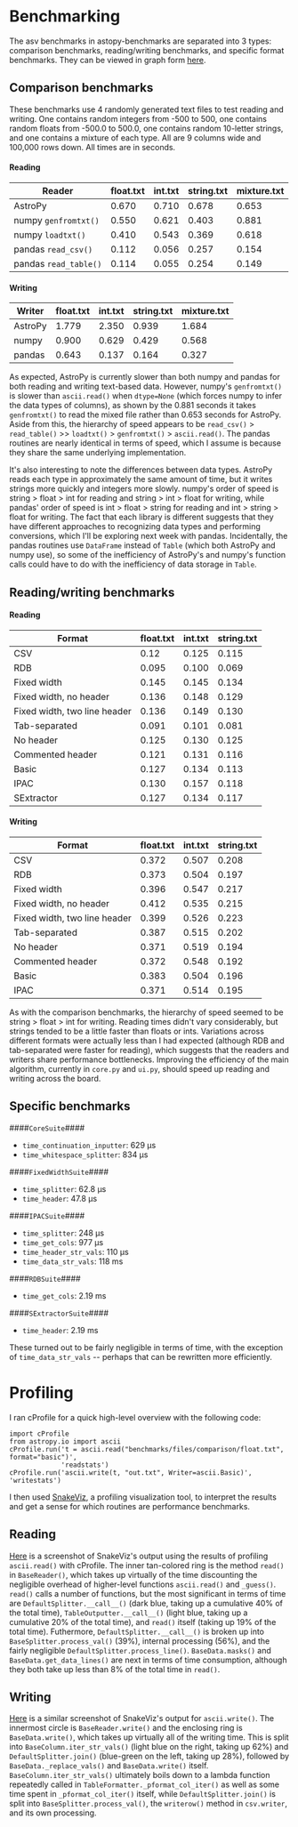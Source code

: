 Benchmarking
============
The asv benchmarks in astopy-benchmarks are separated into 3 types: comparison benchmarks, reading/writing benchmarks, and specific format benchmarks. They can be viewed in graph form [here](http://amras1.github.io/astropy-benchmarks/#).

Comparison benchmarks
---------------------

These benchmarks use 4 randomly generated text files to test reading and writing. One contains random integers from -500 to 500, one contains random floats from -500.0 to 500.0, one contains random 10-letter strings, and one contains a mixture of each type. All are 9 columns wide and 100,000 rows down. All times are in seconds.

#### Reading ####

Reader | float.txt | int.txt | string.txt | mixture.txt
--- | --- | --- | --- | ---
AstroPy | 0.670 | 0.710 | 0.678 | 0.653
numpy `genfromtxt()` | 0.550 | 0.621 | 0.403 | 0.881
numpy `loadtxt()` | 0.410 | 0.543 | 0.369 | 0.618
pandas `read_csv()` | 0.112 | 0.056 | 0.257 | 0.154
pandas `read_table()` | 0.114 | 0.055 | 0.254 | 0.149

#### Writing ####

Writer | float.txt | int.txt | string.txt | mixture.txt
--- | --- | --- | --- | ---
AstroPy | 1.779 | 2.350 | 0.939 | 1.684
numpy | 0.900 | 0.629 | 0.429 | 0.568
pandas | 0.643 | 0.137 | 0.164 | 0.327

As expected, AstroPy is currently slower than both numpy and pandas for both reading and writing text-based data. However, numpy's ``genfromtxt()`` is slower than ``ascii.read()`` when ``dtype=None`` (which forces numpy to infer the data types of columns), as shown by the 0.881 seconds it takes ``genfromtxt()`` to read the mixed file rather than 0.653 seconds for AstroPy. Aside from this, the hierarchy of speed appears to be ``read_csv()`` > ``read_table()`` >> ``loadtxt()`` > ``genfromtxt()`` > ``ascii.read()``. The pandas routines are nearly identical in terms of speed, which I assume is because they share the same underlying implementation.

It's also interesting to note the differences between data types. AstroPy reads each type in approximately the same amount of time, but it writes strings more quickly and integers more slowly. numpy's order of speed is string > float > int for reading and string > int > float for writing, while pandas' order of speed is int > float > string for reading and int > string > float for writing. The fact that each library is different suggests that they have different approaches to recognizing data types and performing conversions, which I'll be exploring next week with pandas. Incidentally, the pandas routines use ``DataFrame`` instead of ``Table`` (which both AstroPy and numpy use), so some of the inefficiency of AstroPy's and numpy's function calls could have to do with the inefficiency of data storage in ``Table``.

Reading/writing benchmarks
--------------------------

#### Reading ####

Format | float.txt | int.txt | string.txt
--- | --- | --- | ---
CSV | 0.12 | 0.125 | 0.115
RDB |0.095 | 0.100 | 0.069
Fixed width | 0.145 | 0.145 | 0.134
Fixed width, no header | 0.136 | 0.148 | 0.129
Fixed width, two line header | 0.136 | 0.149 | 0.130
Tab-separated | 0.091 | 0.101 | 0.081
No header | 0.125 | 0.130 | 0.125
Commented header | 0.121 | 0.131 | 0.116
Basic | 0.127 | 0.134 | 0.113
IPAC | 0.130 | 0.157 | 0.118
SExtractor | 0.127 | 0.134 | 0.117

#### Writing ####

Format | float.txt | int.txt | string.txt
--- | --- | --- | ---
CSV | 0.372 | 0.507 | 0.208
RDB | 0.373 | 0.504 | 0.197
Fixed width | 0.396 | 0.547 | 0.217
Fixed width, no header | 0.412 | 0.535 | 0.215
Fixed width, two line header | 0.399 | 0.526 | 0.223
Tab-separated | 0.387 | 0.515 | 0.202
No header | 0.371 | 0.519 | 0.194
Commented header | 0.372 | 0.548 | 0.192
Basic | 0.383 | 0.504 | 0.196
IPAC | 0.371 | 0.514 | 0.195

As with the comparison benchmarks, the hierarchy of speed seemed to be string > float > int for writing. Reading times didn't vary considerably, but strings tended to be a little faster than floats or ints. Variations across different formats were actually less than I had expected (although RDB and tab-separated were faster for reading), which suggests that the readers and writers share performance bottlenecks. Improving the efficiency of the main algorithm, currently in ``core.py`` and ``ui.py``, should speed up reading and writing across the board.

Specific benchmarks
-------------------
####``CoreSuite``####
* `time_continuation_inputter`: 629 μs
* `time_whitespace_splitter`: 834 μs

####``FixedWidthSuite``####
* `time_splitter`: 62.8 μs
* `time_header`: 47.8 μs

####``IPACSuite``####
* `time_splitter`: 248 μs
* `time_get_cols`: 977 μs
* `time_header_str_vals`: 110 μs
* `time_data_str_vals`: 118 ms

####``RDBSuite``####
* `time_get_cols`: 2.19 ms

####``SExtractorSuite``####
* `time_header`: 2.19 ms

These turned out to be fairly negligible in terms of time, with the exception of `time_data_str_vals` -- perhaps that can be rewritten more efficiently.

Profiling
=========

I ran cProfile for a quick high-level overview with the following code:
```
import cProfile
from astropy.io import ascii
cProfile.run('t = ascii.read("benchmarks/files/comparison/float.txt", format="basic")',
             'readstats')
cProfile.run('ascii.write(t, "out.txt", Writer=ascii.Basic)', 'writestats')
```

I then used [SnakeViz](http://jiffyclub.github.io/snakeviz/), a profiling visualization tool, to interpret the results and get a sense for which routines are performance benchmarks.

Reading
-------
[Here](http://i.imgur.com/DRuB3SR.png) is a screenshot of SnakeViz's output using the results of profiling `ascii.read()` with cProfile. The inner tan-colored ring is the method `read()` in `BaseReader()`, which takes up virtually of the time discounting the negligible overhead of higher-level functions `ascii.read()` and `_guess()`. `read()` calls a number of functions, but the most significant in terms of time are `DefaultSplitter.__call__()` (dark blue, taking up a cumulative 40% of the total time), `TableOutputter.__call__()` (light blue, taking up a cumulative 20% of the total time), and `read()` itself (taking up 19% of the total time). Futhermore, `DefaultSplitter.__call__()` is broken up into `BaseSplitter.process_val()` (39%), internal processing (56%), and the fairly negligible `DefaultSplitter.process_line()`. `BaseData.masks()` and `BaseData.get_data_lines()` are next in terms of time consumption, although they both take up less than 8% of the total time in `read()`.

Writing
-------
[Here](http://i.imgur.com/HCfw5lJ.png) is a similar screenshot of SnakeViz's output for `ascii.write()`. The innermost circle is `BaseReader.write()` and the enclosing ring is `BaseData.write()`, which takes up virtually all of the writing time. This is split into `BaseColumn.iter_str_vals()` (light blue on the right, taking up 62%) and `DefaultSplitter.join()` (blue-green on the left, taking up 28%), followed by `BaseData._replace_vals()` and `BaseData.write()` itself. `BaseColumn.iter_str_vals()` ultimately boils down to a lambda function repeatedly called in `TableFormatter._pformat_col_iter()` as well as some time spent in `_pformat_col_iter()` itself, while `DefaultSplitter.join()` is split into `BaseSplitter.process_val()`, the `writerow()` method in `csv.writer`, and its own processing.
